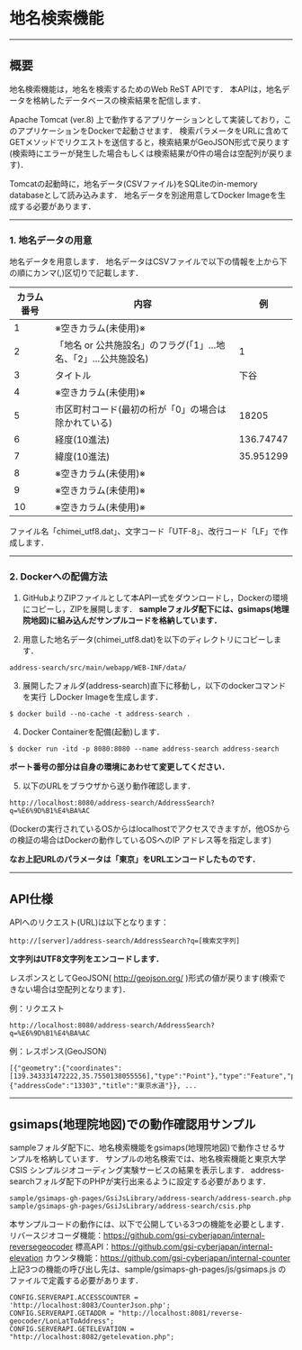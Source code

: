 # 地名検索機能

----
## 概要

地名検索機能は，地名を検索するためのWeb ReST APIです．
本APIは，地名データを格納したデータベースの検索結果を配信します．

Apache Tomcat (ver.8) 上で動作するアプリケーションとして実装しており，このアプリケーションをDockerで起動させます．
検索パラメータをURLに含めてGETメソッドでリクエストを送信すると，検索結果がGeoJSON形式で戻ります(検索時にエラーが発生した場合もしくは検索結果が0件の場合は空配列が戻ります)．

Tomcatの起動時に，地名データ(CSVファイル)をSQLiteのin-memory databaseとして読み込みます．
地名データを別途用意してDocker Imageを生成する必要があります．


----
### 1. 地名データの用意

地名データを用意します．
地名データはCSVファイルで以下の情報を上から下の順にカンマ(,)区切りで記載します．

カラム番号  |  内容 | 例
---- | ---- | ----
1  |※空きカラム(未使用)※|
2  |「地名 or 公共施設名」のフラグ(「1」…地名、「2」…公共施設名)|1
3  |タイトル|下谷
4  |※空きカラム(未使用)※|
5  |市区町村コード(最初の桁が「0」の場合は除かれている)|18205
6  |経度(10進法)|136.74747
7  |緯度(10進法)|35.951299
8  |※空きカラム(未使用)※|
9  |※空きカラム(未使用)※|
10  |※空きカラム(未使用)※|

ファイル名「chimei_utf8.dat」、文字コード「UTF-8」、改行コード「LF」で作成します．

----
### 2. Dockerへの配備方法

1. GitHubよりZIPファイルとして本API一式をダウンロードし，Dockerの環境にコピーし，ZIPを展開します．
**sampleフォルダ配下には、gsimaps(地理院地図)に組み込んだサンプルコードを格納しています．**

2. 用意した地名データ(chimei_utf8.dat)を以下のディレクトリにコピーします．
```
address-search/src/main/webapp/WEB-INF/data/
```

3. 展開したフォルダ(address-search)直下に移動し，以下のdockerコマンドを実行
しDocker Imageを生成します．
```
$ docker build --no-cache -t address-search .
```

4. Docker Containerを配備(起動)します．
```
$ docker run -itd -p 8080:8080 --name address-search address-search
```
**ポート番号の部分は自身の環境にあわせて変更してください．**

5. 以下のURLをブラウザから送り動作確認します．
```
http://localhost:8080/address-search/AddressSearch?q=%E6%9D%B1%E4%BA%AC
```
(Dockerの実行されているOSからはlocalhostでアクセスできますが，他OSからの検証の場合はDockerの動作しているOSへのIP アドレス等を指定します)

 **なお上記URLのパラメータは「東京」をURLエンコードしたものです．**



----
## API仕様

APIへのリクエスト(URL)は以下となります：
```
http://[server]/address-search/AddressSearch?q=[検索文字列]
```
**文字列はUTF8文字列をエンコードします．**

レスポンスとしてGeoJSON( http://geojson.org/ )形式の値が戻ります(検索できない場合は空配列となります)．

例：リクエスト

```
http://localhost:8080/address-search/AddressSearch?q=%E6%9D%B1%E4%BA%AC
```

例：レスポンス(GeoJSON)

```
[{"geometry":{"coordinates":[139.343331472222,35.7550138055556],"type":"Point"},"type":"Feature","properties":{"addressCode":"13303","title":"東京水道"}}, ...
```


----
## gsimaps(地理院地図)での動作確認用サンプル
sampleフォルダ配下に、地名検索機能をgsimaps(地理院地図)で動作させるサンプルを格納しています．
サンプルの地名検索では、地名検索機能と東京大学CSIS シンプルジオコーディング実験サービスの結果を表示します．
address-searchフォルダ配下のPHPが実行出来るように設定する必要があります．
```
sample/gsimaps-gh-pages/GsiJsLibrary/address-search/address-search.php
sample/gsimaps-gh-pages/GsiJsLibrary/address-search/csis.php
```
本サンプルコードの動作には、以下で公開している3つの機能を必要とします．
 リバースジオコーダ機能：https://github.com/gsi-cyberjapan/internal-reversegeocoder
 標高API：https://github.com/gsi-cyberjapan/internal-elevation
 カウンタ機能：https://github.com/gsi-cyberjapan/internal-counter
上記3つの機能の呼び出し先は、sample/gsimaps-gh-pages/js/gsimaps.js のファイルで定義する必要があります．
```
CONFIG.SERVERAPI.ACCESSCOUNTER = 'http://localhost:8083/CounterJson.php';
CONFIG.SERVERAPI.GETADDR = "http://localhost:8081/reverse-geocoder/LonLatToAddress";
CONFIG.SERVERAPI.GETELEVATION = "http://localhost:8082/getelevation.php";

```
